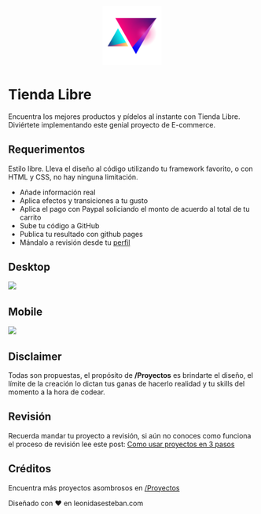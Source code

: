 <div align="center">
<img width="120px"  src="https://raw.githubusercontent.com/no-te-rindas/logo/main/Logo/LeonidasEsteban-destello-envolvente-cuadrada.png" />
</div>

#  Tienda Libre
Encuentra los mejores productos y pídelos al instante con Tienda Libre. Diviértete implementando este genial proyecto de E-commerce.

## Requerimentos
Estilo libre. Lleva el diseño al código utilizando tu framework favorito, o con HTML y CSS, no hay ninguna limitación.

- Añade información real 
- Aplica efectos y transiciones a tu gusto
- Aplica el pago con Paypal soliciando el monto de acuerdo al total de tu carrito
- Sube tu código a GitHub
- Publica tu resultado con github pages
- Mándalo a revisión desde tu [perfil](https://leonidasesteban.com/estudiante)


## Desktop

<img width="400px"  src="https://raw.githubusercontent.com/uxcristopher/imagenes/main/Readmes/Tienda%20Libre/%F0%9F%96%A5-Desktop.jpg" />


## Mobile

<img width="400px" src="https://raw.githubusercontent.com/uxcristopher/imagenes/main/Readmes/Tienda%20Libre/%F0%9F%93%B1-Mobile.jpg" />

## Disclaimer

Todas son propuestas, el propósito de **/Proyectos** es brindarte el diseño, el límite de la creación lo dictan tus ganas de hacerlo realidad y tu skills del momento a la hora de codear.


## Revisión

Recuerda mandar tu proyecto a revisión, si aún no conoces como funciona el proceso de revisión lee este post: [Como usar proyectos en 3 pasos](https://leonidasesteban.com/blog/como-usar-proyectos-en-3-pasos)

## Créditos

Encuentra más proyectos asombrosos en [/Proyectos](https://leonidasesteban.com/proyectos)

Diseñado con ♥️ en leonidasesteban.com

